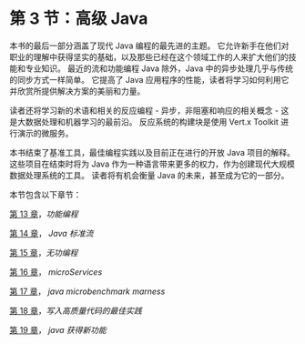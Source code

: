 # 第 3 节：高级 Java

本书的最后一部分涵盖了现代 Java 编程的最先进的主题。 它允许新手在他们对职业的理解中获得坚实的基础，以及那些已经在这个领域工作的人来扩大他们的技能和专业知识。 最近的流和功能编程 Java 除外，Java 中的异步处理几乎与传统的同步方式一样简单。 它提高了 Java 应用程序的性能，读者将学习如何利用它并欣赏所提供解决方案的美丽和力量。

读者还将学习新的术语和相关的反应编程 - 异步，非阻塞和响应的相关概念 - 这是大数据处理和机器学习的最前沿。 反应系统的构建块是使用 Vert.x Toolkit 进行演示的微服务。

本书结束了基准工具，最佳编程实践以及目前正在进行的开放 Java 项目的解释。 这些项目在结束时将为 Java 作为一种语言带来更多的权力，作为创建现代大规模数据处理系统的工具。 读者将有机会衡量 Java 的未来，甚至成为它的一部分。

本节包含以下章节：

[第 13 章](13.html)，*功能编程*

[第 14 章](14.html)， *Java 标准流*

[第 15 章](15.html)，*无功编程*

[第 16 章](16.html)， *microServices*

[第 17 章](17.html)， *java microbenchmark marness*

[第 18 章](18.html)，*写入高质量代码的最佳实践*

[第 19 章](19.html)， *java 获得新功能*
